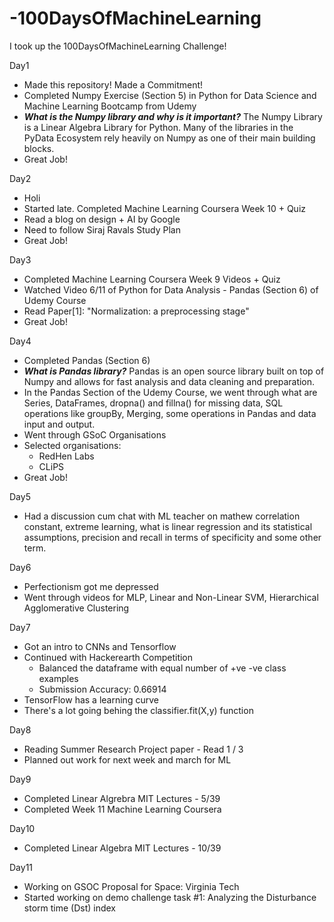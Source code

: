 # -100DaysOfMachineLearning
I took up the 100DaysOfMachineLearning Challenge! 

Day1 
  - Made this repository! Made a Commitment!
  - Completed Numpy Exercise (Section 5) in Python for Data Science and Machine Learning Bootcamp from Udemy
  -  ***What is the Numpy library and why is it important?*** The Numpy Library is a Linear Algebra Library for Python. Many of the libraries in the PyData Ecosystem rely heavily on Numpy as one of their main building blocks.
  - Great Job!
  
Day2 
  - Holi
  - Started late. Completed Machine Learning Coursera Week 10 + Quiz
  - Read a blog on design + AI by Google
  - Need to follow Siraj Ravals Study Plan
  - Great Job!
  
Day3 
  - Completed Machine Learning Coursera Week 9 Videos + Quiz
  - Watched Video 6/11 of Python for Data Analysis - Pandas (Section 6) of Udemy Course
  - Read Paper[1]: "Normalization: a preprocessing stage"
  - Great Job!

Day4
  - Completed Pandas (Section 6)
  - ***What is Pandas library?*** Pandas is an open source library built on top of Numpy and allows for fast analysis and data cleaning and preparation.
  - In the Pandas Section of the Udemy Course, we went through what are Series, DataFrames, dropna() and fillna() for missing data, SQL operations like groupBy, Merging, some operations in Pandas and data input and output. 
  - Went through GSoC Organisations
  - Selected organisations:
    - RedHen Labs
    - CLiPS
  - Great Job!
  
Day5
  - Had a discussion cum chat with ML teacher on mathew correlation constant, extreme learning, what is linear regression and its statistical assumptions, precision and recall in terms of specificity and some other term.
  
Day6
  - Perfectionism got me depressed
  - Went through videos for MLP, Linear and Non-Linear SVM, Hierarchical Agglomerative Clustering
  
Day7
  - Got an intro to CNNs and Tensorflow
  - Continued with Hackerearth Competition
    - Balanced the dataframe with equal number of +ve -ve class examples
    - Submission Accuracy: 0.66914
  - TensorFlow has a learning curve
  - There's a lot going behing the classifier.fit(X,y) function

Day8
  - Reading Summer Research Project paper - Read 1 / 3
  - Planned out work for next week and march for ML

Day9
  - Completed Linear Algrebra MIT Lectures - 5/39
  - Completed Week 11 Machine Learning Coursera

Day10
  - Completed Linear Algebra MIT Lectures - 10/39

Day11
  - Working on GSOC Proposal for Space: Virginia Tech
  - Started working on demo challenge task #1: Analyzing the Disturbance storm time (Dst) index
